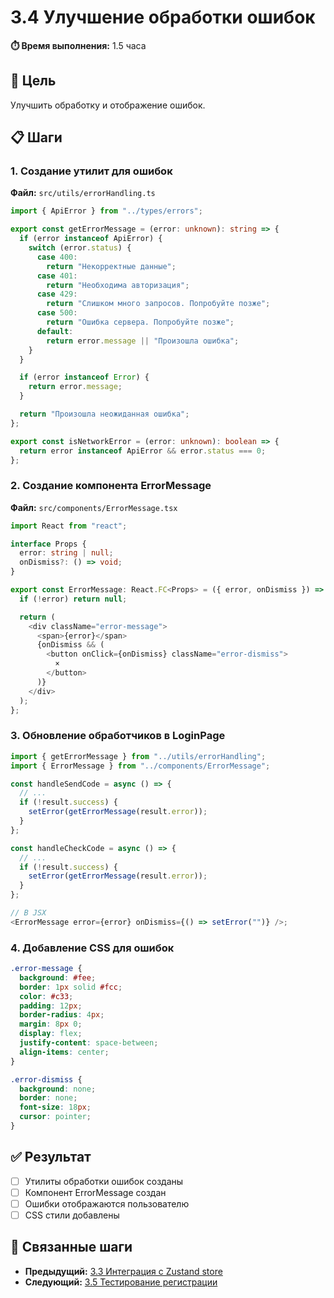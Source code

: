 # 3.4 Улучшение обработки ошибок

**⏱️ Время выполнения:** 1.5 часа

## 🎯 Цель

Улучшить обработку и отображение ошибок.

## 📋 Шаги

### 1. Создание утилит для ошибок

**Файл:** `src/utils/errorHandling.ts`

```typescript
import { ApiError } from "../types/errors";

export const getErrorMessage = (error: unknown): string => {
  if (error instanceof ApiError) {
    switch (error.status) {
      case 400:
        return "Некорректные данные";
      case 401:
        return "Необходима авторизация";
      case 429:
        return "Слишком много запросов. Попробуйте позже";
      case 500:
        return "Ошибка сервера. Попробуйте позже";
      default:
        return error.message || "Произошла ошибка";
    }
  }

  if (error instanceof Error) {
    return error.message;
  }

  return "Произошла неожиданная ошибка";
};

export const isNetworkError = (error: unknown): boolean => {
  return error instanceof ApiError && error.status === 0;
};
```

### 2. Создание компонента ErrorMessage

**Файл:** `src/components/ErrorMessage.tsx`

```typescript
import React from "react";

interface Props {
  error: string | null;
  onDismiss?: () => void;
}

export const ErrorMessage: React.FC<Props> = ({ error, onDismiss }) => {
  if (!error) return null;

  return (
    <div className="error-message">
      <span>{error}</span>
      {onDismiss && (
        <button onClick={onDismiss} className="error-dismiss">
          ×
        </button>
      )}
    </div>
  );
};
```

### 3. Обновление обработчиков в LoginPage

```typescript
import { getErrorMessage } from "../utils/errorHandling";
import { ErrorMessage } from "../components/ErrorMessage";

const handleSendCode = async () => {
  // ...
  if (!result.success) {
    setError(getErrorMessage(result.error));
  }
};

const handleCheckCode = async () => {
  // ...
  if (!result.success) {
    setError(getErrorMessage(result.error));
  }
};

// В JSX
<ErrorMessage error={error} onDismiss={() => setError("")} />;
```

### 4. Добавление CSS для ошибок

```css
.error-message {
  background: #fee;
  border: 1px solid #fcc;
  color: #c33;
  padding: 12px;
  border-radius: 4px;
  margin: 8px 0;
  display: flex;
  justify-content: space-between;
  align-items: center;
}

.error-dismiss {
  background: none;
  border: none;
  font-size: 18px;
  cursor: pointer;
}
```

## ✅ Результат

- [ ] Утилиты обработки ошибок созданы
- [ ] Компонент ErrorMessage создан
- [ ] Ошибки отображаются пользователю
- [ ] CSS стили добавлены

## 🔗 Связанные шаги

- **Предыдущий:** [3.3 Интеграция с Zustand store](./3.3-zustand-integration.md)
- **Следующий:** [3.5 Тестирование регистрации](./3.5-testing.md)
